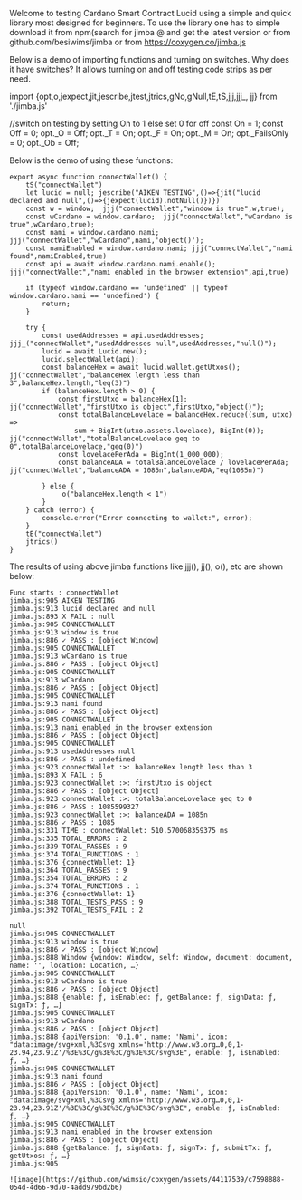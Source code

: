 Welcome to testing Cardano Smart Contract Lucid using a simple and quick library most designed for beginners. To use the library one has to simple download it from npm(search for jimba @ and get the latest version or from github.com/besiwims/jimba or from https://coxygen.co/jimba.js

Below is a demo of importing functions and turning on switches. Why does it have switches? It allows turning on and off testing code strips as per need.

import {opt,o,jexpect,jit,jescribe,jtest,jtrics,gNo,gNull,tE,tS,jjj,jjj_, jj} from './jimba.js'

//switch on testing by setting On to 1 else set 0 for off
const On = 1;
const Off = 0;
opt._O = Off;
opt._T = On;
opt._F = On;
opt._M = On;
opt._FailsOnly = 0;
opt._Ob = Off;


Below is the demo of using these functions:

```
export async function connectWallet() {
    tS("connectWallet")
    let lucid = null; jescribe("AIKEN TESTING",()=>{jit("lucid declared and null",()=>{jexpect(lucid).notNull()})})
    const w = window;  jjj("connectWallet","window is true",w,true);
    const wCardano = window.cardano;  jjj("connectWallet","wCardano is true",wCardano,true);
    const nami = window.cardano.nami;  jjj("connectWallet","wCardano",nami,'object()');
    const namiEnabled = window.cardano.nami; jjj("connectWallet","nami found",namiEnabled,true)
    const api = await window.cardano.nami.enable(); jjj("connectWallet","nami enabled in the browser extension",api,true)
    
    if (typeof window.cardano == 'undefined' || typeof window.cardano.nami == 'undefined') {
        return;
    }

    try {
        const usedAddresses = api.usedAddresses; jjj_("connectWallet","usedAddresses null",usedAddresses,"null()");
        lucid = await Lucid.new();
        lucid.selectWallet(api);
        const balanceHex = await lucid.wallet.getUtxos(); jj("connectWallet","balanceHex length less than 3",balanceHex.length,"leq(3)")
        if (balanceHex.length > 0) {
            const firstUtxo = balanceHex[1]; jj("connectWallet","firstUtxo is object",firstUtxo,"object()");
            const totalBalanceLovelace = balanceHex.reduce((sum, utxo) =>
                sum + BigInt(utxo.assets.lovelace), BigInt(0)); jj("connectWallet","totalBalanceLovelace geq to 0",totalBalanceLovelace,"geq(0)")
            const lovelacePerAda = BigInt(1_000_000);
            const balanceADA = totalBalanceLovelace / lovelacePerAda; jj("connectWallet","balanceADA = 1085n",balanceADA,"eq(1085n)")
            
        } else {
             o("balanceHex.length < 1")          
        }
    } catch (error) {
        console.error("Error connecting to wallet:", error);
    }
    tE("connectWallet")
    jtrics()
}
```
The results of using above jimba functions like jjj(), jj(), o(), etc are shown below:

```
Func starts : connectWallet
jimba.js:905 AIKEN TESTING
jimba.js:913 lucid declared and null
jimba.js:893 X FAIL : null
jimba.js:905 CONNECTWALLET
jimba.js:913 window is true
jimba.js:886 ✓ PASS : [object Window]
jimba.js:905 CONNECTWALLET
jimba.js:913 wCardano is true
jimba.js:886 ✓ PASS : [object Object]
jimba.js:905 CONNECTWALLET
jimba.js:913 wCardano
jimba.js:886 ✓ PASS : [object Object]
jimba.js:905 CONNECTWALLET
jimba.js:913 nami found
jimba.js:886 ✓ PASS : [object Object]
jimba.js:905 CONNECTWALLET
jimba.js:913 nami enabled in the browser extension
jimba.js:886 ✓ PASS : [object Object]
jimba.js:905 CONNECTWALLET
jimba.js:913 usedAddresses null
jimba.js:886 ✓ PASS : undefined
jimba.js:923 connectWallet :>: balanceHex length less than 3
jimba.js:893 X FAIL : 6
jimba.js:923 connectWallet :>: firstUtxo is object
jimba.js:886 ✓ PASS : [object Object]
jimba.js:923 connectWallet :>: totalBalanceLovelace geq to 0
jimba.js:886 ✓ PASS : 1085599327
jimba.js:923 connectWallet :>: balanceADA = 1085n
jimba.js:886 ✓ PASS : 1085
jimba.js:331 TIME : connectWallet: 510.570068359375 ms
jimba.js:335 TOTAL_ERRORS : 2
jimba.js:339 TOTAL_PASSES : 9
jimba.js:374 TOTAL_FUNCTIONS : 1
jimba.js:376 {connectWallet: 1}
jimba.js:364 TOTAL_PASSES : 9
jimba.js:354 TOTAL_ERRORS : 2
jimba.js:374 TOTAL_FUNCTIONS : 1
jimba.js:376 {connectWallet: 1}
jimba.js:388 TOTAL_TESTS_PASS : 9
jimba.js:392 TOTAL_TESTS_FAIL : 2

null
jimba.js:905 CONNECTWALLET
jimba.js:913 window is true
jimba.js:886 ✓ PASS : [object Window]
jimba.js:888 Window {window: Window, self: Window, document: document, name: '', location: Location, …}
jimba.js:905 CONNECTWALLET
jimba.js:913 wCardano is true
jimba.js:886 ✓ PASS : [object Object]
jimba.js:888 {enable: ƒ, isEnabled: ƒ, getBalance: ƒ, signData: ƒ, signTx: ƒ, …}
jimba.js:905 CONNECTWALLET
jimba.js:913 wCardano
jimba.js:886 ✓ PASS : [object Object]
jimba.js:888 {apiVersion: '0.1.0', name: 'Nami', icon: "data:image/svg+xml,%3Csvg xmlns='http://www.w3.org…0,0,1-23.94,23.91Z'/%3E%3C/g%3E%3C/g%3E%3C/svg%3E", enable: ƒ, isEnabled: ƒ, …}
jimba.js:905 CONNECTWALLET
jimba.js:913 nami found
jimba.js:886 ✓ PASS : [object Object]
jimba.js:888 {apiVersion: '0.1.0', name: 'Nami', icon: "data:image/svg+xml,%3Csvg xmlns='http://www.w3.org…0,0,1-23.94,23.91Z'/%3E%3C/g%3E%3C/g%3E%3C/svg%3E", enable: ƒ, isEnabled: ƒ, …}
jimba.js:905 CONNECTWALLET
jimba.js:913 nami enabled in the browser extension
jimba.js:886 ✓ PASS : [object Object]
jimba.js:888 {getBalance: ƒ, signData: ƒ, signTx: ƒ, submitTx: ƒ, getUtxos: ƒ, …}
jimba.js:905 

![image](https://github.com/wimsio/coxygen/assets/44117539/c7598888-054d-4d66-9d70-4add979bd2b6)

```

